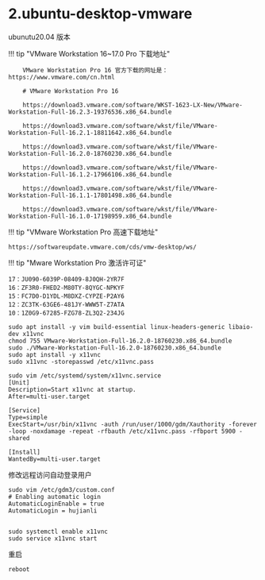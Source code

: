 # 2.ubuntu-desktop-vmware

ubunutu20.04 版本

!!! tip "VMware Workstation 16~17.0 Pro 下载地址"

        VMware Workstation Pro 16 官方下载的网址是：https://www.vmware.com/cn.html

        # VMware Workstation Pro 16

        https://download3.vmware.com/software/WKST-1623-LX-New/VMware-Workstation-Full-16.2.3-19376536.x86_64.bundle

        https://download3.vmware.com/software/wkst/file/VMware-Workstation-Full-16.2.1-18811642.x86_64.bundle

        https://download3.vmware.com/software/wkst/file/VMware-Workstation-Full-16.2.0-18760230.x86_64.bundle

        https://download3.vmware.com/software/wkst/file/VMware-Workstation-Full-16.1.2-17966106.x86_64.bundle

        https://download3.vmware.com/software/wkst/file/VMware-Workstation-Full-16.1.1-17801498.x86_64.bundle

        https://download3.vmware.com/software/wkst/file/VMware-Workstation-Full-16.1.0-17198959.x86_64.bundle

!!! tip "VMware Workstation Pro 高速下载地址"

    https://softwareupdate.vmware.com/cds/vmw-desktop/ws/

!!! tip "Mware Workstation Pro 激活许可证"

    17：JU090-6039P-08409-8J0QH-2YR7F
    16：ZF3R0-FHED2-M80TY-8QYGC-NPKYF
    15：FC7D0-D1YDL-M8DXZ-CYPZE-P2AY6
    12：ZC3TK-63GE6-481JY-WWW5T-Z7ATA
    10：1Z0G9-67285-FZG78-ZL3Q2-234JG

```shell
sudo apt install -y vim build-essential linux-headers-generic libaio-dev x11vnc
chmod 755 VMware-Workstation-Full-16.2.0-18760230.x86_64.bundle
sudo ./VMware-Workstation-Full-16.2.0-18760230.x86_64.bundle
sudo apt install -y x11vnc
sudo x11vnc -storepasswd /etc/x11vnc.pass

sudo vim /etc/systemd/system/x11vnc.service
[Unit]
Description=Start x11vnc at startup.
After=multi-user.target

[Service]
Type=simple
ExecStart=/usr/bin/x11vnc -auth /run/user/1000/gdm/Xauthority -forever -loop -noxdamage -repeat -rfbauth /etc/x11vnc.pass -rfbport 5900 -shared

[Install]
WantedBy=multi-user.target
```

修改远程访问自动登录用户

```shell
sudo vim /etc/gdm3/custom.conf
# Enabling automatic login
AutomaticLoginEnable = true
AutomaticLogin = hujianli


sudo systemctl enable x11vnc
sudo service x11vnc start
```

重启

```shell
reboot
```
